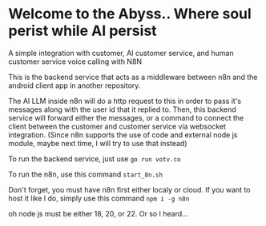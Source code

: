 # Welcome to the Abyss.. Where soul perist while AI persist
A simple integration with customer, AI customer service, and human customer service voice calling with N8N

This is the backend service that acts as a middleware between n8n and the android client app in another repository.

The AI LLM inside n8n will do a http request to this in order to pass it's messages along with the user id that it replied to. Then, this backend service will forward either the messages, or a command to connect the client between the customer and customer service via websocket integration. (Since n8n supports the use of code and external node js module, maybe next time, I will try to use that instead)

To run the backend service, just use
```go run votv.co```

To run the n8n, use this command
```start_8n.sh```

Don't forget, you must have n8n first either localy or cloud. If you want to host it like I do, simply use this command 
```npm i -g n8n```

oh node js must be either 18, 20, or 22. Or so I heard...
